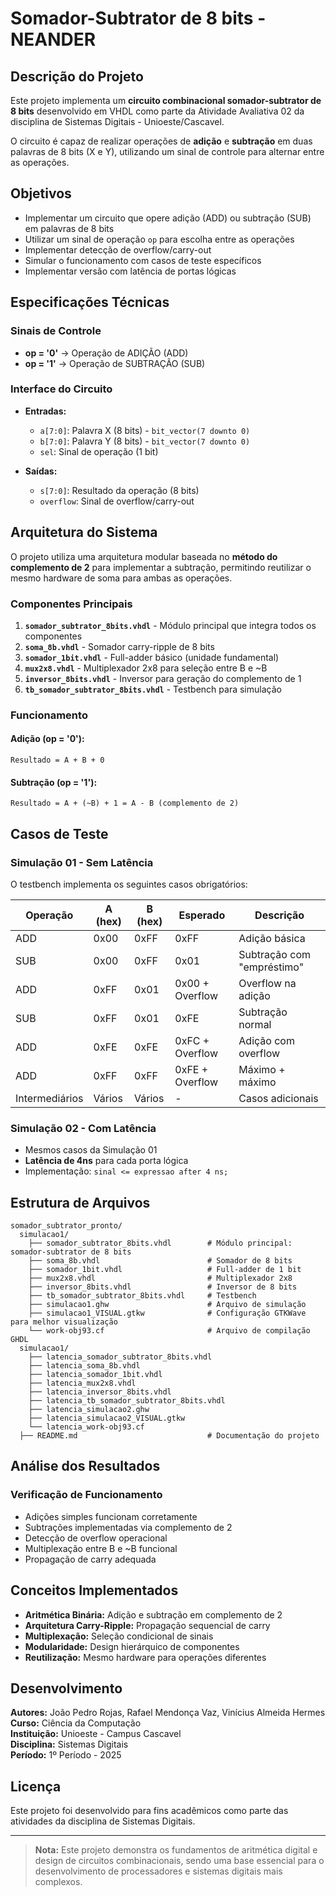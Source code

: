 # Somador-Subtrator de 8 bits - NEANDER

## Descrição do Projeto

Este projeto implementa um **circuito combinacional somador-subtrator de 8 bits** desenvolvido em VHDL como parte da Atividade Avaliativa 02 da disciplina de Sistemas Digitais - Unioeste/Cascavel.

O circuito é capaz de realizar operações de **adição** e **subtração** em duas palavras de 8 bits (X e Y), utilizando um sinal de controle para alternar entre as operações.

## Objetivos

- Implementar um circuito que opere adição (ADD) ou subtração (SUB) em palavras de 8 bits
- Utilizar um sinal de operação `op` para escolha entre as operações
- Implementar detecção de overflow/carry-out
- Simular o funcionamento com casos de teste específicos
- Implementar versão com latência de portas lógicas

## Especificações Técnicas

### Sinais de Controle
- **op = '0'** → Operação de ADIÇÃO (ADD)
- **op = '1'** → Operação de SUBTRAÇÃO (SUB)

### Interface do Circuito
- **Entradas:**
  - `a[7:0]`: Palavra X (8 bits) - `bit_vector(7 downto 0)`
  - `b[7:0]`: Palavra Y (8 bits) - `bit_vector(7 downto 0)`
  - `sel`: Sinal de operação (1 bit)
  
- **Saídas:**
  - `s[7:0]`: Resultado da operação (8 bits)
  - `overflow`: Sinal de overflow/carry-out

## Arquitetura do Sistema

O projeto utiliza uma arquitetura modular baseada no **método do complemento de 2** para implementar a subtração, permitindo reutilizar o mesmo hardware de soma para ambas as operações.

### Componentes Principais

1. **`somador_subtrator_8bits.vhdl`** - Módulo principal que integra todos os componentes
2. **`soma_8b.vhdl`** - Somador carry-ripple de 8 bits
3. **`somador_1bit.vhdl`** - Full-adder básico (unidade fundamental)
4. **`mux2x8.vhdl`** - Multiplexador 2x8 para seleção entre B e ~B
5. **`inversor_8bits.vhdl`** - Inversor para geração do complemento de 1
6. **`tb_somador_subtrator_8bits.vhdl`** - Testbench para simulação

### Funcionamento

#### Adição (op = '0'):
```
Resultado = A + B + 0
```

#### Subtração (op = '1'):
```
Resultado = A + (~B) + 1 = A - B (complemento de 2)
```

## Casos de Teste

### Simulação 01 - Sem Latência
O testbench implementa os seguintes casos obrigatórios:

| Operação | A (hex) | B (hex) | Esperado | Descrição |
|----------|---------|---------|----------|-----------|
| ADD | 0x00 | 0xFF | 0xFF | Adição básica |
| SUB | 0x00 | 0xFF | 0x01 | Subtração com "empréstimo" |
| ADD | 0xFF | 0x01 | 0x00 + Overflow | Overflow na adição |
| SUB | 0xFF | 0x01 | 0xFE | Subtração normal |
| ADD | 0xFE | 0xFE | 0xFC + Overflow | Adição com overflow |
| ADD | 0xFF | 0xFF | 0xFE + Overflow | Máximo + máximo |
| Intermediários | Vários | Vários | - | Casos adicionais |

### Simulação 02 - Com Latência
- Mesmos casos da Simulação 01
- **Latência de 4ns** para cada porta lógica
- Implementação: `sinal <= expressao after 4 ns;`

## Estrutura de Arquivos

```
somador_subtrator_pronto/
  simulacao1/
    ├── somador_subtrator_8bits.vhdl        # Módulo principal: somador-subtrator de 8 bits
    ├── soma_8b.vhdl                        # Somador de 8 bits
    ├── somador_1bit.vhdl                   # Full-adder de 1 bit
    ├── mux2x8.vhdl                         # Multiplexador 2x8
    ├── inversor_8bits.vhdl                 # Inversor de 8 bits
    ├── tb_somador_subtrator_8bits.vhdl     # Testbench
    ├── simulacao1.ghw                      # Arquivo de simulação
    ├── simulacao1_VISUAL.gtkw              # Configuração GTKWave para melhor visualização
    └── work-obj93.cf                       # Arquivo de compilação GHDL
  simulacao1/
    ├── latencia_somador_subtrator_8bits.vhdl
    ├── latencia_soma_8b.vhdl
    ├── latencia_somador_1bit.vhdl
    ├── latencia_mux2x8.vhdl
    ├── latencia_inversor_8bits.vhdl
    ├── latencia_tb_somador_subtrator_8bits.vhdl
    ├── latencia_simulacao2.ghw
    ├── latencia_simulacao2_VISUAL.gtkw
    └── latencia_work-obj93.cf
  ├── README.md                             # Documentação do projeto

```

## Análise dos Resultados

### Verificação de Funcionamento
- Adições simples funcionam corretamente
- Subtrações implementadas via complemento de 2
- Detecção de overflow operacional
- Multiplexação entre B e ~B funcional
- Propagação de carry adequada

## Conceitos Implementados

- **Aritmética Binária:** Adição e subtração em complemento de 2
- **Arquitetura Carry-Ripple:** Propagação sequencial de carry
- **Multiplexação:** Seleção condicional de sinais
- **Modularidade:** Design hierárquico de componentes
- **Reutilização:** Mesmo hardware para operações diferentes

## Desenvolvimento
**Autores:** João Pedro Rojas, Rafael Mendonça Vaz, Vinícius Almeida Hermes  
**Curso:** Ciência da Computação  
**Instituição:** Unioeste - Campus Cascavel  
**Disciplina:** Sistemas Digitais  
**Período:** 1º Período - 2025  

## Licença

Este projeto foi desenvolvido para fins acadêmicos como parte das atividades da disciplina de Sistemas Digitais.

---

> **Nota:** Este projeto demonstra os fundamentos de aritmética digital e design de circuitos combinacionais, sendo uma base essencial para o desenvolvimento de processadores e sistemas digitais mais complexos.
